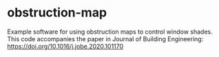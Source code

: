 # obstruction-map
Example software for using obstruction maps to control window shades. 
This code accompanies the paper in Journal of Building Engineering: https://doi.org/10.1016/j.jobe.2020.101170
